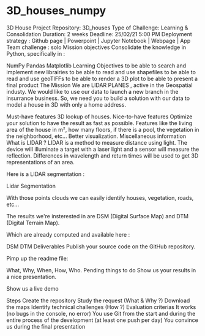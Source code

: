 # 3D_houses_numpy
3D House Project
Repository: 3D_houses
Type of Challenge: Learning & Consolidation
Duration: 2 weeks
Deadline: 25/02/21 5:00 PM
Deployment strategy : Github page | Powerpoint | Jupyter Notebook | Webpage | App
Team challenge : solo
Mission objectives
Consolidate the knowledge in Python, specifically in :

NumPy
Pandas
Matplotlib
Learning Objectives
to be able to search and implement new librairies
to be able to read and use shapefiles
to be able to read and use geoTIFFs
to be able to render a 3D plot
to be able to present a final product
The Mission
We are LIDAR PLANES , active in the Geospatial industy. We would like to use our data to launch a new branch in the insurrance business. So, we need you to build a solution with our data to model a house in 3D with only a home address.

Must-have features
3D lookup of houses.
Nice-to-have features
Optimize your solution to have the result as fast as possible.
Features like the living area of the house in m², how many floors, if there is a pool, the vegetation in the neighborhood, etc...
Better visualization.
Miscellaneous information
What is LIDAR ?
LIDAR is a method to measure distance using light. The device will illuminate a target with a laser light and a sensor will measure the reflection. Differences in wavelength and return times will be used to get 3D representations of an area.

Here is a LIDAR segmentation :

Lidar Segmentation

With those points clouds we can easily identify houses, vegetation, roads, etc...

The results we're insterested in are DSM (Digital Surface Map) and DTM (Digital Terrain Map).

Which are already computed and available here :

DSM
DTM
Deliverables
Publish your source code on the GitHub repository.

Pimp up the readme file:

What, Why, When, How, Who.
Pending things to do
Show us your results in a nice presentation.

Show us a live demo

Steps
Create the repository
Study the request (What & Why ?)
Download the maps
Identify technical challenges (How ?)
Evaluation criterias
It works (no bugs in the console, no error)
You use Git from the start and during the entire process of the development (at least one push per day)
You convince us during the final presentation
